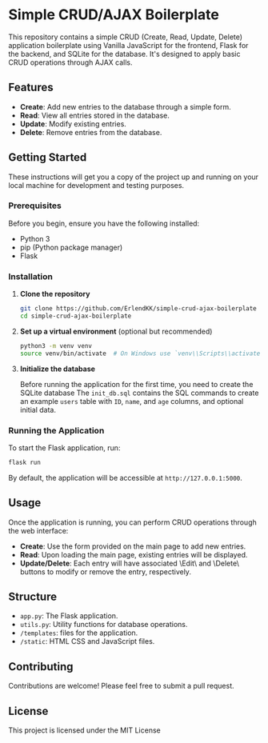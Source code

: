 # Simple CRUD/AJAX Boilerplate

This repository contains a simple CRUD (Create, Read, Update, Delete) application boilerplate using Vanilla JavaScript for the frontend, Flask for the backend, and SQLite for the database. It's designed to apply basic CRUD operations through AJAX calls.

## Features

- **Create**: Add new entries to the database through a simple form.
- **Read**: View all entries stored in the database.
- **Update**: Modify existing entries.
- **Delete**: Remove entries from the database.

## Getting Started

These instructions will get you a copy of the project up and running on your local machine for development and testing purposes.

### Prerequisites

Before you begin, ensure you have the following installed:
- Python 3
- pip (Python package manager)
- Flask

### Installation

1. **Clone the repository**

   ```bash
   git clone https://github.com/ErlendKK/simple-crud-ajax-boilerplate
   cd simple-crud-ajax-boilerplate
   ```

2. **Set up a virtual environment** (optional but recommended)

   ```bash
   python3 -m venv venv
   source venv/bin/activate  # On Windows use `venv\\Scripts\\activate`
   ```

3. **Initialize the database**

   Before running the application for the first time, you need to create the SQLite database
   The `init_db.sql` contains the SQL commands to create an example `users` table with `ID`, `name`, and `age` columns, and optional initial data.

### Running the Application

To start the Flask application, run:

```bash
flask run
```

By default, the application will be accessible at `http://127.0.0.1:5000`.

## Usage

Once the application is running, you can perform CRUD operations through the web interface:

- **Create**: Use the form provided on the main page to add new entries.
- **Read**: Upon loading the main page, existing entries will be displayed.
- **Update/Delete**: Each entry will have associated \Edit\ and \Delete\ buttons to modify or remove the entry, respectively.

## Structure

- `app.py`: The Flask application.
- `utils.py`: Utility functions for database operations.
- `/templates`:  files for the application.
- `/static`: HTML CSS and JavaScript files.

## Contributing

Contributions are welcome! Please feel free to submit a pull request.

## License

This project is licensed under the MIT License
